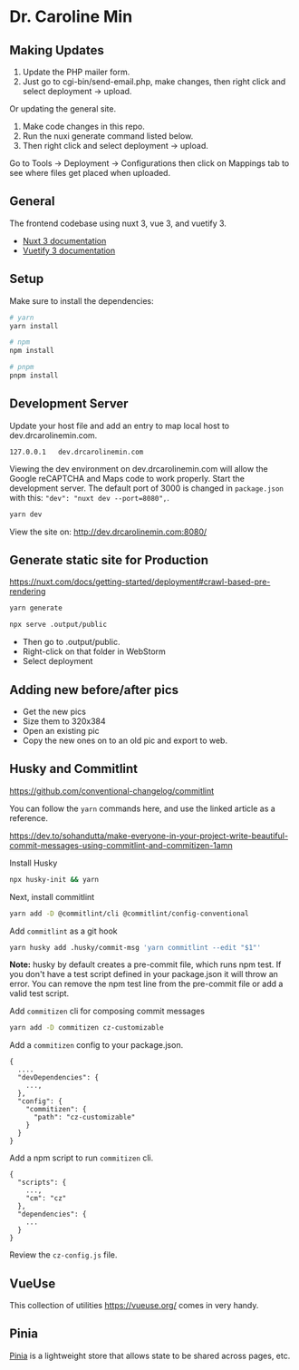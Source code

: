 # Dr. Caroline Min

## Making Updates

1. Update the PHP mailer form.
2. Just go to cgi-bin/send-email.php, make changes, then right click and select deployment -> upload.

Or updating the general site.

1. Make code changes in this repo.
2. Run the nuxi generate command listed below.
3. Then right click and select deployment -> upload.

Go to Tools -> Deployment -> Configurations then click on Mappings tab to see where files get placed when uploaded.

## General

The frontend codebase using nuxt 3, vue 3, and vuetify 3.

- [Nuxt 3 documentation](https://nuxt.com/docs/getting-started/introduction)
- [Vuetify 3 documentation](https://vuetifyjs.com/en/)

## Setup

Make sure to install the dependencies:

```bash
# yarn
yarn install

# npm
npm install

# pnpm
pnpm install
```

## Development Server

Update your host file and add an entry to map local host to dev.drcarolinemin.com.

```bazaar
127.0.0.1 	dev.drcarolinemin.com 
```

Viewing the dev environment on dev.drcarolinemin.com will allow the Google reCAPTCHA and Maps code to work properly.
Start the development server. The default port of 3000 is changed in `package.json` with
this: `"dev": "nuxt dev --port=8080",`.

```bash
yarn dev
```

View the site on: http://dev.drcarolinemin.com:8080/

## Generate static site for Production

https://nuxt.com/docs/getting-started/deployment#crawl-based-pre-rendering

```bash 
yarn generate

npx serve .output/public
```

- Then go to .output/public.
- Right-click on that folder in WebStorm
- Select deployment

## Adding new before/after pics

- Get the new pics
- Size them to 320x384
- Open an existing pic
- Copy the new ones on to an old pic and export to web.

## Husky and Commitlint

https://github.com/conventional-changelog/commitlint

You can follow the `yarn` commands here, and use the linked article as a reference.

https://dev.to/sohandutta/make-everyone-in-your-project-write-beautiful-commit-messages-using-commitlint-and-commitizen-1amn

Install Husky

```bash
npx husky-init && yarn
```

Next, install commitlint

```bash
yarn add -D @commitlint/cli @commitlint/config-conventional
```

Add `commitlint` as a git hook

```bash
yarn husky add .husky/commit-msg 'yarn commitlint --edit "$1"'
```

**Note:** husky by default creates a pre-commit file, which runs npm test. If you don't have a test script defined in
your package.json it will throw an error. You can remove the npm test line from the pre-commit file or add a valid test
script.

Add `commitizen` cli for composing commit messages

```bash
yarn add -D commitizen cz-customizable
```

Add a `commitizen` config to your package.json.

```
{
  ....
  "devDependencies": {
    ...,
  },
  "config": {
    "commitizen": {
      "path": "cz-customizable"
    }
  }
}
```

Add a npm script to run `commitizen` cli.

```
{
  "scripts": {
    ...,
    "cm": "cz"
  },
  "dependencies": {
    ...
  }
}
```

Review the `cz-config.js` file.

## VueUse

This collection of utilities https://vueuse.org/ comes in very handy.

## Pinia

[Pinia](https://pinia.vuejs.org/ssr/nuxt.html) is a lightweight store that allows state to be shared across pages, etc.
